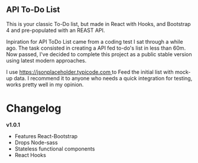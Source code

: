 ## API To-Do List

This is your classic To-Do list, but made in React with Hooks, and Bootstrap 4 and pre-populated with an REAST API.

Inpiration for API ToDo List came from a coding test I sat through a while ago. The task consisted in creating a API fed to-do's list in less than 60m. Now passed, I've decided to complete this project as a public stable version using latest modern approaches.

I use [https://jsonplaceholder.typicode.com ](https://jsonplaceholder.typicode.com) to Feed the initial list with mock-up data. I recommend it to anyone who needs a quick integration for testing, works pretty well in my opinion.

# Changelog

**v1.0.1**

-   Features React-Bootstrap
-   Drops Node-sass
-   Stateless functional components
-   React Hooks
